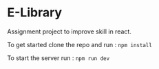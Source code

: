 # E-Library

Assignment project to improve skill in react.

To get started clone the repo and run :
```npm install```

To start the server run :
```npm run dev```
